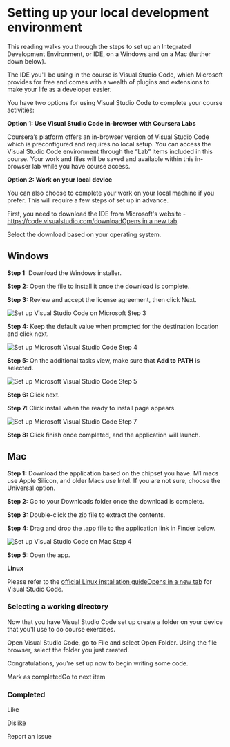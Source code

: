 # Setting up your local development environment

This reading walks you through the steps to set up an Integrated Development Environment, or IDE, on a Windows and on a Mac (further down below).

The IDE you'll be using in the course is Visual Studio Code, which Microsoft provides for free and comes with a wealth of plugins and extensions to make your life as a developer easier.

You have two options for using Visual Studio Code to complete your course activities:

**Option 1: Use Visual Studio Code in-browser with Coursera Labs**

Coursera’s platform offers an in-browser version of Visual Studio Code which is preconfigured and requires no local setup. You can access the Visual Studio Code environment through the “Lab” items included in this course. Your work and files will be saved and available within this in-browser lab while you have course access.

**Option 2: Work on your local device**

You can also choose to complete your work on your local machine if you prefer. This will require a few steps of set up in advance. 

First, you need to download the IDE from Microsoft's website - [https://code.visualstudio.com/downloadOpens in a new tab](https://code.visualstudio.com/download "https://code.visualstudio.com/download").

Select the download based on your operating system.

## Windows

**Step 1:** Download the Windows installer.

**Step 2:** Open the file to install it once the download is complete.

**Step 3:** Review and accept the license agreement, then click Next.

![Set up Visual Studio Code on Microsoft Step 3](https://d3c33hcgiwev3.cloudfront.net/imageAssetProxy.v1/TeSdxAIyT9akncQCMu_WCg_dc61e3426d5a415c9e8f829a454100e1_vscode_license.PNG?expiry=1703894400000&hmac=FE7EfQKGQIZIDyiw8cwkO-RU2zH8XMzVK4HTcB8y0yY)

**Step 4:** Keep the default value when prompted for the destination location and click next.

![Set up Microsoft Visual Studio Code Step 4](https://d3c33hcgiwev3.cloudfront.net/imageAssetProxy.v1/0Y-Mnkn7R5ePjJ5J-4eXLQ_51f84f2dfeb2499f84920479d31d30e1_vscode_install_location.png?expiry=1703894400000&hmac=wsqeluKtp1002DhSLbrfZO9dn_NE6-lE2-lH8pvY9bM)

**Step 5:** On the additional tasks view, make sure that **Add to PATH** is selected. 

![Set up Microsoft Visual Studio Code Step 5 ](https://d3c33hcgiwev3.cloudfront.net/imageAssetProxy.v1/WeN1y7npSRKjdcu56RkS_A_e709d0ae5b0b4b0aa642d19bf54410e1_path_selected.png?expiry=1703894400000&hmac=BGKMQaklmUODYSLB3lTzBqb4CmmBwoKgkgSAooCP9JI)

**Step 6:** Click next.

**Step 7:** Click install when the ready to install page appears.

![Set up Microsoft Visual Studio Code Step 7 ](https://d3c33hcgiwev3.cloudfront.net/imageAssetProxy.v1/aT4O1Cm2TCW-DtQpthwlSA_37824f02f7f1487eb4395d14e83b9ce1_vscode_ready_to_install.PNG?expiry=1703894400000&hmac=rmvWnOuo9EoneBTPlm2Z4obl1JBIG56SK0fRmJCofAA)

**Step 8:** Click finish once completed, and the application will launch.

## Mac

**Step 1:** Download the application based on the chipset you have. M1 macs use Apple Silicon, and older Macs use Intel. If you are not sure, choose the Universal option.

**Step 2:** Go to your Downloads folder once the download is complete.

**Step 3:** Double-click the zip file to extract the contents.

**Step 4:** Drag and drop the .app file to the application link in Finder below.

![Set up Visual Studio Code on Mac Step 4](https://d3c33hcgiwev3.cloudfront.net/imageAssetProxy.v1/zP4Uz-1yTQa-FM_tcp0GrQ_661fd9077a54491b8f616d4c01b4d8e1_mac_install_app.png?expiry=1703894400000&hmac=aS54PhZQMCT3gVPziX1crwVUv8_jzYQZ2bWSHtRviZ4)

**Step 5:** Open the app.

**Linux**

Please refer to the [official Linux installation guideOpens in a new tab](https://code.visualstudio.com/docs/setup/linux) for Visual Studio Code.

### Selecting a working directory

Now that you have Visual Studio Code set up create a folder on your device that you'll use to do course exercises.

Open Visual Studio Code, go to File and select Open Folder. Using the file browser, select the folder you just created.

Congratulations, you're set up now to begin writing some code.

Mark as completedGo to next item

### Completed

Like

Dislike

Report an issue